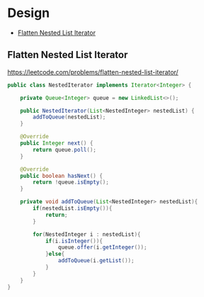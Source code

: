 # Design

+ [Flatten Nested List Iterator](#flatten-nested-list-iterator)

## Flatten Nested List Iterator

https://leetcode.com/problems/flatten-nested-list-iterator/

```java
public class NestedIterator implements Iterator<Integer> {

    private Queue<Integer> queue = new LinkedList<>();

    public NestedIterator(List<NestedInteger> nestedList) {
        addToQueue(nestedList);
    }

    @Override
    public Integer next() {
        return queue.poll();
    }

    @Override
    public boolean hasNext() {
        return !queue.isEmpty();
    }

    private void addToQueue(List<NestedInteger> nestedList){
        if(nestedList.isEmpty()){
            return;
        }

        for(NestedInteger i : nestedList){
            if(i.isInteger()){
                queue.offer(i.getInteger());
            }else{
                addToQueue(i.getList());
            }
        }
    }
}
```